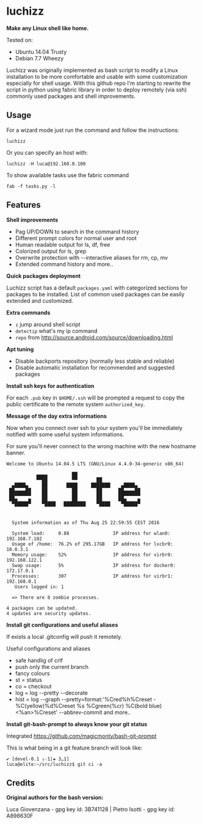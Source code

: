 luchizz
=======

**Make any Linux shell like home.**

Tested on:
 - Ubuntu 14.04 Trusty
 - Debian 7.7 Wheezy

Luchizz was originally implemented as bash script to modify a Linux
installation to be more comfortable and usable with some customization
especially for shell usage.
With this github repo I'm starting to rewrite the script in python using fabric
library in order to deploy remotely (via ssh) commonly used packages and shell
improvements.

Usage
-----

For a wizard mode just run the command and follow the instructions:

 ``luchizz``

Or you can specify an host with:

 ``luchizz -H luca@192.160.0.100``

To show available tasks use the fabric command

 ``fab -f tasks.py -l``

Features
--------

**Shell improvements**

 - Pag UP/DOWN to search in the command history
 - Different prompt colors for normal user and root
 - Human readable output for ls, df, free
 - Colorized output for ls, grep
 - Overwrite protection with --interactive aliases for rm, cp, mv
 - Extended command history
 and more..

**Quick packages deployment**

 Luchizz script has a default ``packages.yaml`` with categorized sections for
 packages to be installed.
 List of common used packages can be easily extended and customized.

**Extra commands**

 - ``z`` jump around shell script
 - ``detectip`` what's my ip command
 - ``repo`` from http://source.android.com/source/downloading.html

**Apt tuning**

 - Disable backports repository (normally less stable and reliable)
 - Disable automatic installation for recommended and suggested packages

**Install ssh keys for authentication**

 For each ``.pub`` key in ``$HOME/.ssh`` will be prompted a request to copy the
 public certificate to the remote system ``authorized_key``.

**Message of the day extra informations**

Now when you connect over ssh to your system you'll be immediately notified with some useful system informations.

For sure you'll never connect to the wrong machine with the new hostname banner.

    Welcome to Ubuntu 14.04.5 LTS (GNU/Linux 4.4.0-34-generic x86_64)
     
               ▄▄▄▄         ██                        
               ▀▀██         ▀▀       ██               
      ▄████▄     ██       ████     ███████    ▄████▄  
     ██▄▄▄▄██    ██         ██       ██      ██▄▄▄▄██
     ██▀▀▀▀▀▀    ██         ██       ██      ██▀▀▀▀▀▀
     ▀██▄▄▄▄█    ██▄▄▄   ▄▄▄██▄▄▄    ██▄▄▄   ▀██▄▄▄▄█
       ▀▀▀▀▀      ▀▀▀▀   ▀▀▀▀▀▀▀▀     ▀▀▀▀     ▀▀▀▀▀  
     
     
      System information as of Thu Aug 25 22:59:55 CEST 2016
 
      System load:     0.88                IP address for wlan0:      192.168.7.102
      Usage of /home:  76.2% of 295.17GB   IP address for lxcbr0:  10.0.3.1
      Memory usage:    52%                 IP address for virbr0:     192.168.122.1
      Swap usage:      5%                  IP address for docker0: 172.17.0.1
      Processes:       307                 IP address for virbr1:  192.168.0.1
       Users logged in: 1
     
      => There are 8 zombie processes.
     
    4 packages can be updated.
    4 updates are security updates.

**Install git configurations and useful aliases**

 If exists a local .gitconfig will push it remotely.

 Useful configurations and aliases
 - safe handlig of crlf
 - push only the current branch
 - fancy colours
 - st = status
 - co = checkout
 - log = log --pretty --decorate
 - hist = log --graph --pretty=format:'%Cred%h%Creset -%C(yellow)%d%Creset %s %Cgreen(%cr) %C(bold blue)<%an>%Creset' --abbrev-commit
 and more..

**Install git-bash-prompt to always know your git status**

 Integrated https://github.com/magicmonty/bash-git-prompt

 This is what being in a git feature branch will look like:

    ✔ [devel-0.1 ↓·1|✚ 3…1]
    luca@elite:~/src/luchizz$ git ci -a 


Credits
-------

**Original authors for the bash version:**

Luca Giovenzana - gpg key id: 3B741128  |  Pietro Isotti - gpg key id: A898630F

